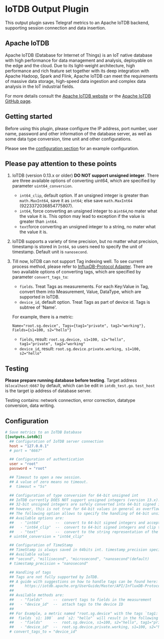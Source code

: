 # IoTDB Output Plugin

This output plugin saves Telegraf metrics to an Apache IoTDB backend,
supporting session connection and data insertion.

## Apache IoTDB

Apache IoTDB (Database for Internet of Things) is an IoT native database with
high performance for data management and analysis, deployable on the edge and
the cloud. Due to its light-weight architecture, high performance and rich
feature set together with its deep integration with Apache Hadoop, Spark and
Flink, Apache IoTDB can meet the requirements of massive data storage,
high-speed data ingestion and complex data analysis in the IoT industrial
fields.

For more details consult the [Apache IoTDB website](https://iotdb.apache.org)
or the [Apache IoTDB GitHub page](https://github.com/apache/iotdb).

## Getting started

Before using this plugin, please configure the IP address, port number,
user name, password and other information of the database server,
as well as some data type conversion, time unit and other configurations.

Please see the [configuration section](#Configuration) for an example
configuration.

## Please pay attention to these points

1. IoTDB (version 0.13.x or older) **DO NOT support unsigned integer**.
There are three available options of converting uint64, which are specified by
parameter `uint64_conversion`.

   - `int64_clip`, default option. If an unsigned integer is greater than
   `math.MaxInt64`, save it as `int64`; else save `math.MaxInt64`
   (9223372036854775807).
   - `int64`, force converting an unsigned integer to a`int64`,no mater
   what the value it is. This option may lead to exception if the value is
   greater than `int64`.
   - `text`force converting an unsigned integer to a string, no mater what the
   value it is.

2. IoTDB supports a variety of time precision, but no matter what precision,
timestamp is stored in `Int64`, so users need to specify the unit of timestamp.
Default unit is `nanosecond`.

3. Till now, IoTDB can not support Tag indexing well. To see current process
   method, please refer to [InfluxDB-Protocol Adapter](
   https://iotdb.apache.org/UserGuide/Master/API/InfluxDB-Protocol.html).
   There are two available options of converting tags, which are specified by
   parameter `convert_tags_to`:

   - `fields`. Treat Tags as measurements. For each Key:Value in Tag,
   convert them into Measurement, Value, DataType, which are supported in IoTDB.
   - `device_id`, default option. Treat Tags as part of device id. Tags
   is subtree of 'Name'.

   For example, there is a metric:

   `Name="root.sg.device", Tags={tag1="private", tag2="working"}, Fields={s1=100, s2="hello"}`

   - `fields`, result: `root.sg.device, s1=100, s2="hello", tag1="private", tag2="working"`
   - `device_id`, result: `root.sg.device.private.working, s1=100, s2="hello"`

## Testing

**Please prepare running database before testing**.
Target address is`localhost:6667` by default, which can be edit in
`iotdb_test.go`. `test_host` is the target ip address of database server.

Testing contains: network connection, error correction, datatype conversion,
data writing.

## Configuration

```toml @sample.conf
# Save metrics to an IoTDB Database
[[outputs.iotdb]]
  ## Configuration of IoTDB server connection
  host = "127.0.0.1"
  # port = "6667"

  ## Configuration of authentication
  user = "root"
  password = "root"

  ## Timeout to open a new session.
  ## A value of zero means no timeout.
  #  timeout = "5s"

  ## Configuration of type conversion for 64-bit unsigned int
  ## IoTDB currently DOES NOT support unsigned integers (version 13.x). 
  ## 32-bit unsigned integers are safely converted into 64-bit signed integers by the plugin,
  ## however, this is not true for 64-bit values in general as overflows may occur.
  ## The following option allows to specify the handling of 64-bit unsigned integers.
  ## Available options are:
  ##   - "int64"       --  convert to 64-bit signed integers and accept overflows
  ##   - "int64_clip"  --  convert to 64-bit signed integers and clip the values on overflow to 9,223,372,036,854,775,807
  ##   - "text"        --  convert to the string representation of the value
  # uint64_conversion = "int64_clip"

  ## Configuration of TimeStamp
  ## TimeStamp is always saved in 64bits int. timestamp_precision specifies the unit of timestamp. 
  ## Available value:
  ## "second", "millisecond", "microsecond", "nanosecond"(default)
  # timestamp_precision = "nanosecond"

  ## Handling of tags
  ## Tags are not fully supported by IoTDB. 
  ## A guide with suggestions on how to handle tags can be found here:
  ##     https://iotdb.apache.org/UserGuide/Master/API/InfluxDB-Protocol.html
  ## 
  ## Available methods are:
  ##   - "fields"     --  convert tags to fields in the measurement
  ##   - "device_id"  --  attach tags to the device ID
  ##
  ## For Example, a metric named "root.sg.device" with the tags `tag1: "private"`  and  `tag2: "working"` and
  ##  fields `s1: 100`  and `s2: "hello"` will result in the following representations in IoTDB
  ##   - "fields"     --  root.sg.device, s1=100, s2="hello", tag1="private", tag2="working"
  ##   - "device_id"  --  root.sg.device.private.working, s1=100, s2="hello"
  # convert_tags_to = "device_id"

```
